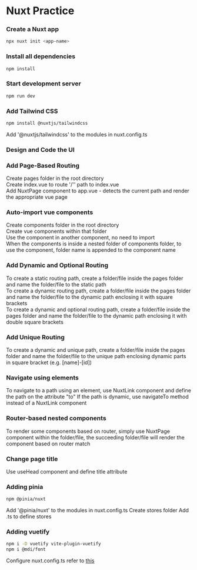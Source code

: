 # Nuxt Practice

### Create a Nuxt app

```bash
npx nuxt init <app-name>
```

### Install all dependencies
```bash
npm install
```

### Start development server
```bash
npm run dev
```

### Add Tailwind CSS
```bash
npm install @nuxtjs/tailwindcss
```
Add '@nuxtjs/tailwindcss' to the modules in nuxt.config.ts

### Design and Code the UI

### Add Page-Based Routing
Create pages folder in the root directory  
Create index.vue to route '/'' path to index.vue  
Add NuxtPage component to app.vue - detects the current path and render the appropriate vue page  

### Auto-import vue components
Create components folder in the root directory  
Create vue components within that folder  
Use the component in another component, no need to import  
When the components is inside a nested folder of components folder, to use the component, folder name is appended to the component name  

### Add Dynamic and Optional Routing
To create a static routing path, create a folder/file inside the pages folder and name the folder/file to the static path  
To create a dynamic routing path, create a folder/file inside the pages folder and name the folder/file to the dynamic path enclosing it with square brackets  
To create a dynamic and optional routing path, create a folder/file inside the pages folder and name the folder/file to the dynamic path enclosing it with double square brackets  

### Add Unique Routing
To create a dynamic and unique path, create a folder/file inside the pages folder and name the folder/file to the unique path enclosing dynamic parts in square bracket (e.g. [name]-[id])

### Navigate using elements
To navigate to a path using an element, use NuxtLink component and define the path on the attribute "to"
If the path is dynamic, use navigateTo method instead of a NuxtLink component

### Router-based nested components
To render some components based on router, simply use NuxtPage component within the folder/file, the succeeding folder/file will render the component based on router match

### Change page title
Use useHead component and define title attribute

### Adding pinia
```bash
npm @pinia/nuxt
```
Add '@pinia/nuxt' to the modules in nuxt.config.ts
Create stores folder
Add <my-store>.ts to define stores

### Adding vuetify
```bash
npm i -D vuetify vite-plugin-vuetify
npm i @mdi/font
```
Configure nuxt.config.ts refer to [this](https://vuetifyjs.com/en/getting-started/installation/#using-nuxt-3)